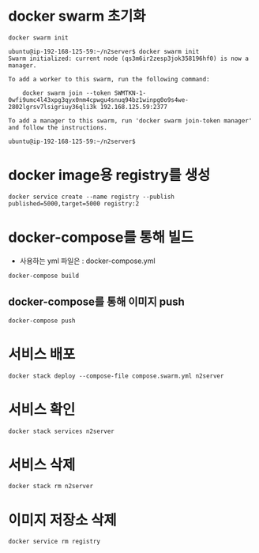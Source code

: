 # docker swarm 초기화

```
docker swarm init
```

```
ubuntu@ip-192-168-125-59:~/n2server$ docker swarm init
Swarm initialized: current node (qs3m6ir2zesp3jok358196hf0) is now a manager.

To add a worker to this swarm, run the following command:

    docker swarm join --token SWMTKN-1-0wfi9umc4l43xpg3qyx0nm4cpwgu4snuq94bz1winpg0o9s4we-2802lgrsv7lsigriuy36qli3k 192.168.125.59:2377

To add a manager to this swarm, run 'docker swarm join-token manager' and follow the instructions.

ubuntu@ip-192-168-125-59:~/n2server$
```

# docker image용 registry를 생성

```
docker service create --name registry --publish published=5000,target=5000 registry:2
```

# docker-compose를 통해 빌드

- 사용하는 yml 파일은 : docker-compose.yml
```
docker-compose build
```

## docker-compose를 통해 이미지 push

```
docker-compose push
```

# 서비스 배포

```
docker stack deploy --compose-file compose.swarm.yml n2server
```

# 서비스 확인

```
docker stack services n2server
```

# 서비스 삭제

```
docker stack rm n2server
```

# 이미지 저장소 삭제

```
docker service rm registry
```